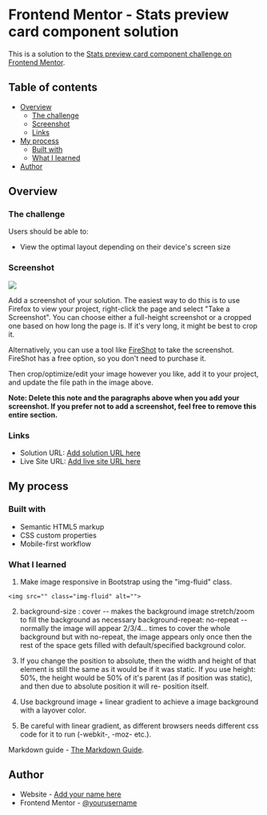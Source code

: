 # Frontend Mentor - Stats preview card component solution

This is a solution to the [Stats preview card component challenge on Frontend Mentor](https://www.frontendmentor.io/challenges/stats-preview-card-component-8JqbgoU62).

## Table of contents

- [Overview](#overview)
  - [The challenge](#the-challenge)
  - [Screenshot](#screenshot)
  - [Links](#links)
- [My process](#my-process)
  - [Built with](#built-with)
  - [What I learned](#what-i-learned)
- [Author](#author)


## Overview

### The challenge

Users should be able to:

- View the optimal layout depending on their device's screen size

### Screenshot

![](/images/image-header-desktop.jpg)

Add a screenshot of your solution. The easiest way to do this is to use Firefox to view your project, right-click the page and select "Take a Screenshot". You can choose either a full-height screenshot or a cropped one based on how long the page is. If it's very long, it might be best to crop it.

Alternatively, you can use a tool like [FireShot](https://getfireshot.com/) to take the screenshot. FireShot has a free option, so you don't need to purchase it. 

Then crop/optimize/edit your image however you like, add it to your project, and update the file path in the image above.

**Note: Delete this note and the paragraphs above when you add your screenshot. If you prefer not to add a screenshot, feel free to remove this entire section.**

### Links

- Solution URL: [Add solution URL here](https://your-solution-url.com)
- Live Site URL: [Add live site URL here](https://your-live-site-url.com)

## My process

### Built with

- Semantic HTML5 markup
- CSS custom properties
- Mobile-first workflow

### What I learned

1) Make image responsive in Bootstrap using the "img-fluid" class.
```
<img src="" class="img-fluid" alt="">
```
2) background-size : cover -- makes the background image stretch/zoom to fill the background as necessary
   background-repeat: no-repeat -- normally the image will appear 2/3/4... times to cover the whole background but with no-repeat, the image 
   appears only once then the rest of the space gets filled with default/specified background color.

3) If you change the position to absolute, then the width and height of that element is still the same as it would be if it was static.
   If you use height: 50%, the height would be 50% of it's parent (as if position was static), and then due to absolute position it will re-        position itself. 

4) Use background image + linear gradient to achieve a image background with a layover color.

5) Be careful with linear gradient, as different browsers needs different css code for it to run (-webkit-, -moz- etc.).

Markdown guide - [The Markdown Guide](https://www.markdownguide.org/).

## Author

- Website - [Add your name here](https://www.your-site.com)
- Frontend Mentor - [@yourusername](https://www.frontendmentor.io/profile/yourusername)
